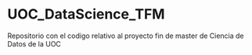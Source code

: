 # UOC_DataScience_TFM
Repositorio con el codigo relativo al proyecto fin de master de Ciencia de Datos de la UOC
